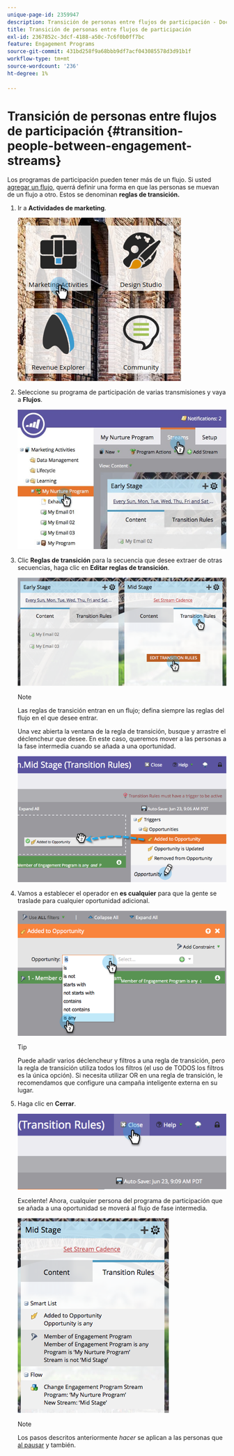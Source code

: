 ```yaml
---
unique-page-id: 2359947
description: Transición de personas entre flujos de participación - Documentos de Marketo - Documentación del producto
title: Transición de personas entre flujos de participación
exl-id: 2367852c-3dcf-4188-a50c-7c6f0b0ff7bc
feature: Engagement Programs
source-git-commit: 431bd258f9a68bbb9df7acf043085578d3d91b1f
workflow-type: tm+mt
source-wordcount: '236'
ht-degree: 1%

---
```


# Transición de personas entre flujos de participación {#transition-people-between-engagement-streams}

Los programas de participación pueden tener más de un flujo. Si usted [agregar un flujo](/help/marketo/product-docs/email-marketing/drip-nurturing/creating-an-engagement-program/add-a-stream.md), querrá definir una forma en que las personas se muevan de un flujo a otro. Estos se denominan **reglas de transición.**

1. Ir a **Actividades de marketing**.

   ![](assets/ma.png)

1. Seleccione su programa de participación de varias transmisiones y vaya a **Flujos**.

   ![](assets/multistream.jpg)

1. Clic **Reglas de transición** para la secuencia que desee extraer de otras secuencias, haga clic en **Editar reglas de transición**.

   ![](assets/image2014-9-15-18-3a10-3a18.png)

   >[!NOTE]
   >
   >Las reglas de transición entran en un flujo; defina siempre las reglas del flujo en el que desee entrar.

   Una vez abierta la ventana de la regla de transición, busque y arrastre el déclencheur que desee. En este caso, queremos mover a las personas a la fase intermedia cuando se añada a una oportunidad.

   ![](assets/image2014-9-15-18-3a10-3a46.png)

1. Vamos a establecer el operador en **es cualquier** para que la gente se traslade para cualquier oportunidad adicional.

   ![](assets/image2014-9-15-18-3a11-3a14.png)

   >[!TIP]
   >
   >Puede añadir varios déclencheur y filtros a una regla de transición, pero la regla de transición utiliza todos los filtros (el uso de TODOS los filtros es la única opción). Si necesita utilizar OR en una regla de transición, le recomendamos que configure una campaña inteligente externa en su lugar.

1. Haga clic en **Cerrar**.

   ![](assets/image2014-9-15-18-3a11-3a23.png)

   Excelente! Ahora, cualquier persona del programa de participación que se añada a una oportunidad se moverá al flujo de fase intermedia.

   ![](assets/image2014-9-15-18-3a11-3a29.png)

   >[!NOTE]
   >
   >Los pasos descritos anteriormente *hacer* se aplican a las personas que [al pausar](/help/marketo/product-docs/email-marketing/drip-nurturing/using-engagement-programs/pause-people-in-an-engagement-program.md) y también.
